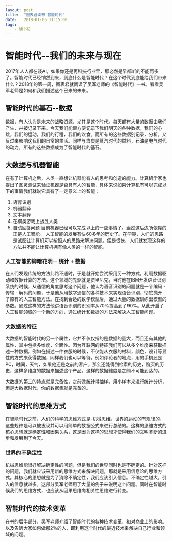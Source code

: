 ```yaml
---
layout: post
title:  "图表君读书-智能时代"
date:   2018-01-05 11:15:00
tags:
    - 读书记
---
```


# 智能时代--我们的未来与现在
2017年人人都在谈AI，如果你还是再科技行业里，那必然是早都听的不能再多了。智能时代已经悄然到来，到底什么是智能时代？在这个时代到底能给我们带来什么？2018年的第一周，图表君就阅读了吴军老师的《智能时代》一书。看看吴军老师是如何和我们描述这个已来的未来。

## 智能时代的基石--数据
数据，有人认为是未来的战略资源，尤其是这个时代。每天都有大量的数据由我们产生，并被记录下来。今天我们能很方便记录下我们明天的各种数据，我们的心跳，我们的运动，我们的行程，我们的饮食。而所有的这些数据别记录，分析，又反过来影响这我们的日常的生活。同样与煤炭是蒸汽时代的燃料，石油是电气时代的动力。所有的这些数据成为了智能时代的基石。

## 大数据与机器智能
在有了计算机之后，人类一直想让机器能有人的思考和创造的能力。计算机学家也提出了图灵测试来验证机器是否具有人的智能，具体来说如果计算机有可以完成以下的事情我们就说它具有了一定意义上的智能：
1. 语言识别
2. 机器翻译
3. 文本翻译
4. 在棋类游戏上战胜人类
5. 自动回答问题
目前机器已经可以完成以上的一些事情了。当然这后边所依靠的正是人工智能。
人工智能的发展有快60多年的历史了。在早期，人们的思路是试图让计算机可以按照人的思路来解决问题。但是很快，人们就发现这样的方法并不能让计算机拥有像人类的一样的智能。

### 人工智能的柳暗花明-- 统计 + 数据
在人们发现传统的方法此路不通时，于是就开始尝试采用另一种方式，利用数据驱动和数据计算的方法。这个领域的先驱就是贾里尼克，当时他在IBM开发语音识别系统的时候，从通信的角度思考这个问题，他认为语音识别的问题就是一个编码 - 传输 - 解码的问题，于是他从用数字通信的各种技术来实现语音识别，彻底抛开了原有的人工智能方法。在找到合适的数学模型后，通过大量的数据训练出模型的参数。通过这样的方法他讲语音识别的识别率从70%提高到了90%。从此开启了人工智能领域的一个新的方向，通过统计和数据的方法来解决人工智能问题。

### 大数据的特征
大数据的智能时代的另一个属性，它并不仅仅指的是数据的量大，而且还有其他的属性，其中包括多维度，全面性。因为互联网的特征我们可以从多个维度来获取描述一种数据。例如在描述一件衣服的时候，不仅能从衣服的材料，颜色，设计等显性的方式来获得数据，同样我们也可以等待，例如评论者的地点，用的手机还是PC，时间，天气，如果他还是之前的客户，那么还能得到检索的历史，购买的历史，这样多维度的数据来描述这个产品。这样的数据维度是之前不可能到达的。

大数据的第三的特点就是完备性，之前做统计得抽样，用小样本来进行统计分析，但是大数据时代，你的数据集就是完备的。

## 智能时代的思维方式
在智能时代之前，人们的科学的思维方式是-机械思维，世界的运动的有规律的，这些规律是可以被发现并可以用简单的数据公式来进行总结的。这样的思维方式的核心思想就是确定性和因果关系，这是因为这样的思想才使得我们的文明不断的进步和发展到了今天。
### 世界的不确定性
机械思维能很好解决确定性的问题，但是我们的世界同时也是不确定的。针对这样的问题，我们就应该采用新的思维方式来解决问题，那就是采用信息论的思维方式。其核心的思想就是为了消除不确定性，我们应该引入信息。不确定性越大，引入的信息就越多。这部分吴军老师用了大量的例子来说明这个问题。同时在智能时候我们的思维方式，也应该从因果思维向相关性思维进行转变。

## 智能时代的技术变革
在书的后半部分，吴军老师介绍了智能时代的各种技术变革，和对商业上的影响。以及告诉大家如何做那2%的人，即利用这个时代的最近技术来解决自己行业和领域的问题。

